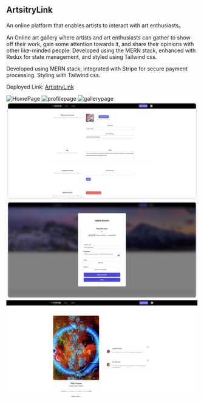 ## ArtsitryLink

An online platform that enables artists to interact with art enthusiasts。

An Online art gallery where artists and art enthusiasts can gather to show off their work, gain some attention towards it, and share their opinions with other like-minded people.
Developed using the MERN stack, enhanced with Redux for state management, and styled using Tailwind css.

Developed using MERN stack, integrated with Stripe for secure payment processing. Styling with Tailwind css.

Deployed Link: [ArtistryLink](https://artistrylink.netlify.app/)

![HomePage](./demo/homepage.png)
![profilepage](./demo/profilepage.png)
![gallerypage](./demo/mygallerypage.png)
![settingpage](./demo/settingpage.png)
![uploadpage](./demo/uploadpage.png)
![artworkdetail](./demo/detailpage.png)
